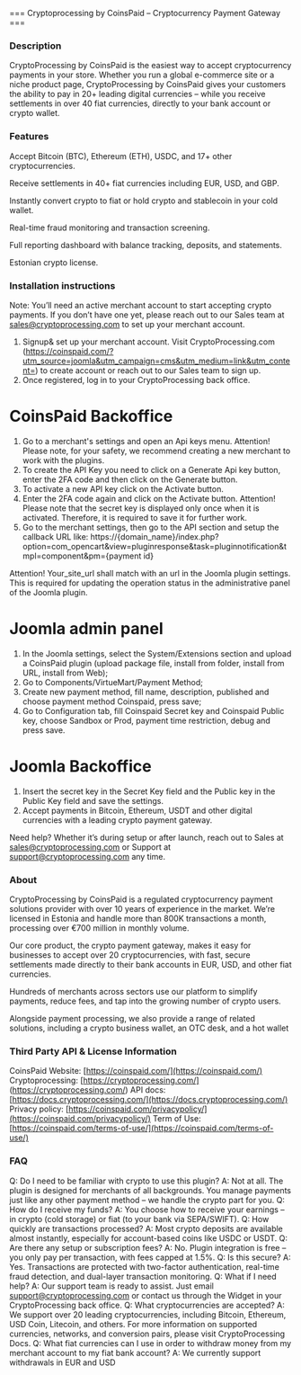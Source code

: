 === Cryptoprocessing by CoinsPaid – Cryptocurrency Payment Gateway ===


### Description

CryptoProcessing by CoinsPaid is the easiest way to accept cryptocurrency payments in your store. Whether you run a global e-commerce site or a niche product page, CryptoProcessing by CoinsPaid gives your customers the ability to pay in 20+ leading digital currencies – while you receive settlements in over 40 fiat currencies, directly to your bank account or crypto wallet.

### Features

Accept Bitcoin (BTC), Ethereum (ETH), USDC, and 17+ other cryptocurrencies.


Receive settlements in 40+ fiat currencies including EUR, USD, and GBP.


Instantly convert crypto to fiat or hold crypto and stablecoin in your cold wallet.


Real-time fraud monitoring and transaction screening.


Full reporting dashboard with balance tracking, deposits, and statements.


Estonian crypto license.


### Installation instructions
Note: You’ll need an active merchant account to start accepting crypto payments. If you don’t have one yet, please reach out to our Sales team at sales@cryptoprocessing.com to set up your merchant account.

1. Signup& set up your merchant account.
Visit CryptoProcessing.com (https://coinspaid.com/?utm_source=joomla&utm_campaign=cms&utm_medium=link&utm_content=) to create account or reach out to our Sales team to sign up.
2. Once registered, log in to your CryptoProcessing back office.

# CoinsPaid Backoffice
1. Go to a merchant's settings and open an Api keys menu.
Attention! Please note, for your safety, we recommend creating a new merchant to work with the plugins.
2. To create the API Key you need to click on a Generate Api key button, enter the 2FA code and then click on the Generate button.
3. To activate a new API key click on the Activate button.
4. Enter the 2FA code again and click on the Activate button.
Attention! Please note that the secret key is displayed only once when it is activated. Therefore, it is required to save it for further work.
5. Go to the merchant settings, then go to the API section and setup the callback URL like:
https://{domain_name}/index.php?option=com_opencart&view=pluginresponse&task=pluginnotification&tmpl=component&pm={payment id}
 
Attention! Your_site_url shall match with an url in the Joomla  plugin settings. This is required for updating the operation status in the administrative panel of the Joomla plugin. 


# Joomla admin panel
1. In the Joomla settings, select the System/Extensions section and upload a CoinsPaid plugin (upload package file, install from folder, install from URL, install from Web);
2. Go to Components/VirtueMart/Payment Method;
3. Create new payment method, fill name, description, published and choose payment method Coinspaid, press save;
4. Go to Configuration tab, fill Coinspaid Secret key and Coinspaid Public key, choose Sandbox or Prod, payment time restriction, debug and press save. 

# Joomla Backoffice
1. Insert the secret key in the Secret Key field and the Public key in the Publiс Key field and save the settings. 
2. Accept payments in Bitcoin, Ethereum, USDT and other digital currencies with a leading crypto payment gateway.

Need help? Whether it’s during setup or after launch, reach out to Sales at sales@cryptoprocessing.com or Support at support@cryptoprocessing.com any time.


### About

CryptoProcessing by CoinsPaid is a regulated cryptocurrency payment solutions provider with over 10 years of experience in the market. We’re licensed in Estonia and handle more than 800K transactions a month, processing over €700 million in monthly volume.

Our core product, the crypto payment gateway, makes it easy for businesses to accept over 20 cryptocurrencies, with fast, secure settlements made directly to their bank accounts in EUR, USD, and other fiat currencies.

Hundreds of merchants across sectors use our platform to simplify payments, reduce fees, and tap into the growing number of crypto users.

Alongside payment processing, we also provide a range of related solutions, including a crypto business wallet, an OTC desk, and a hot wallet


### Third Party API & License Information

CoinsPaid Website: [https://coinspaid.com/](https://coinspaid.com/)
Cryptoprocessing: [https://cryptoprocessing.com/] (https://cryptoprocessing.com/)
API docs: [https://docs.cryptoprocessing.com/](https://docs.cryptoprocessing.com/)
Privacy policy: [https://coinspaid.com/privacypolicy/](https://coinspaid.com/privacypolicy/)
Term of Use: [https://coinspaid.com/terms-of-use/](https://coinspaid.com/terms-of-use/)

### FAQ
Q: Do I need to be familiar with crypto to use this plugin?
A: Not at all. The plugin is designed for merchants of all backgrounds. You manage payments just like any other payment method – we handle the crypto part for you.
Q: How do I receive my funds?
A: You choose how to receive your earnings – in crypto (cold storage) or fiat (to your bank via SEPA/SWIFT).
Q: How quickly are transactions processed?
A: Most crypto deposits are available almost instantly, especially for account-based coins like USDC or USDT.
Q: Are there any setup or subscription fees?
A: No. Plugin integration is free – you only pay per transaction, with fees capped at 1.5%.
Q: Is this secure?
A: Yes. Transactions are protected with two-factor authentication, real-time fraud detection, and dual-layer transaction monitoring.
Q: What if I need help?
A: Our support team is ready to assist. Just email support@cryptoprocessing.com or contact us through the Widget in your CryptoProcessing back office.
Q: What cryptocurrencies are accepted? 
A: We support over 20 leading cryptocurrencies, including Bitcoin, Ethereum, USD Coin, Litecoin, and others. For more information on supported currencies, networks, and conversion pairs, please visit CryptoProcessing Docs. 
Q: What fiat currencies can I use in order to withdraw money from my merchant account to my fiat bank account?
A: We currently support withdrawals in EUR and USD


